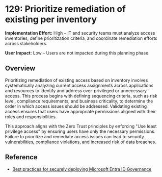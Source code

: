# 129: Prioritize remediation of existing per inventory

**Implementation Effort:** High – IT and security teams must analyze access inventories, define prioritization criteria, and coordinate remediation efforts across stakeholders.

**User Impact:** Low – Users are not impacted during this planning phase.

## Overview

Prioritizing remediation of existing access based on inventory involves systematically analyzing current access assignments across applications and resources to identify and address over-privileged or unnecessary access. This process begins with defining sequencing criteria, such as risk level, compliance requirements, and business criticality, to determine the order in which access issues should be addressed. Validating existing access ensures that users have appropriate permissions aligned with their roles and responsibilities.

This approach aligns with the Zero Trust principles by enforcing "Use least privilege access" by ensuring users have only the necessary permissions. Failure to prioritize and remediate access issues can lead to security vulnerabilities, compliance violations, and increased risk of data breaches.

## Reference

* [Best practices for securely deploying Microsoft Entra ID Governance](https://learn.microsoft.com/entra/id-governance/best-practices-secure-id-governance)

